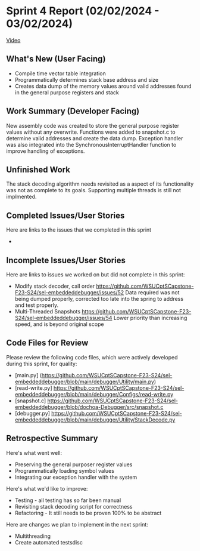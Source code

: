 # Sprint 4 Report (02/02/2024 - 03/02/2024)

[Video]()

## What's New (User Facing)
 * Compile time vector table integration
 * Programmatically determines stack base address and size
 * Creates data dump of the memory values around valid addresses found in the general purpose registers and stack

## Work Summary (Developer Facing)
New assembly code was created to store the general purpose register values without any overwrite. Functions were added to snapshot.c to determine valid addresses
and create the data dump. Exception handler was also integrated into the SynchronousInterruptHandler function to improve handling of exceptions.



## Unfinished Work
The stack decoding algorithm needs revisited as a aspect of its functionality was not as complete to its goals.
Supporting multiple threads is still not implmented.

## Completed Issues/User Stories
Here are links to the issues that we completed in this sprint

 * 
 
 ## Incomplete Issues/User Stories
 Here are links to issues we worked on but did not complete in this sprint:

 * Modify stack decoder, call order https://github.com/WSUCptSCapstone-F23-S24/sel-embeddeddebugger/issues/52
    Data required was not being dumped properly, corrected too late into the spring to address and test properly. 
 * Multi-Threaded Snapshots https://github.com/WSUCptSCapstone-F23-S24/sel-embeddeddebugger/issues/54
    Lower priority than increasing speed, and is beyond original scope     


## Code Files for Review
Please review the following code files, which were actively developed during this sprint, for quality:
 * [main.py] (https://github.com/WSUCptSCapstone-F23-S24/sel-embeddeddebugger/blob/main/debugger/Utility/main.py)
 * [read-write.py] https://github.com/WSUCptSCapstone-F23-S24/sel-embeddeddebugger/blob/main/debugger/Configs/read-write.py
 * [snapshot.c] https://github.com/WSUCptSCapstone-F23-S24/sel-embeddeddebugger/blob/dochoa-Debugger/src/snapshot.c
 * [debugger.py] https://github.com/WSUCptSCapstone-F23-S24/sel-embeddeddebugger/blob/main/debugger/Utility/StackDecode.py

## Retrospective Summary
Here's what went well:
  * Preserving the general purposer register values
  * Programmatically loading symbol values
  * Integrating our exception handler with the system

Here's what we'd like to improve:
   * Testing - all testing has so far been manual
   * Revisiting stack decoding script for correctness
   * Refactoring - It still needs to be proven 100% to be abstract

Here are changes we plan to implement in the next sprint:
   * Multithreading
   * Create automated testsdisc

